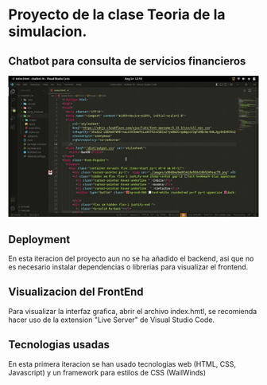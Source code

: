 # Proyecto de la clase Teoria de la simulacion.
## Chatbot para consulta de servicios financieros

![](https://github.com/AngelDev996/chatbot-fe/blob/master/20220814_131058.gif)



## Deployment

En esta iteracion del proyecto aun no se ha añadido el backend, asi que no es necesario instalar dependencias o librerias para visualizar el frontend.

## Visualizacion del FrontEnd
Para visualizar la interfaz grafica, abrir el archivo index.hmtl, se recomienda hacer uso de la extension "Live Server" de Visual Studio Code.

## Tecnologias usadas
En esta primera iteracion se han usado tecnologias web (HTML, CSS, Javascript) y un framework para estilos de CSS (WailWinds)
